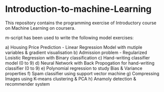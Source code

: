 # Introduction-to-machine-Learning
This repository contains the programming exercise of Introductory course on Machine Learning on coursera.

m-script has been used to write the following model exercises:

a) Housing Price Prediction -  Linear Regression Model with mutiple variables & gradient visualisation 
b) Admission problem - Regularized Losistic Regression with Binary classification
c) Hand-writing classifier model (0 to 9)
d) Neural Network with Back Propogation for hand-writing classifier (0 to 9)
e) Polynomial regression to study Bias & Variance properties
f) Spam classifier using support vector machine
g) Compressing Images using K-means clustering & PCA
h) Anamoly detection & recommender system

 
